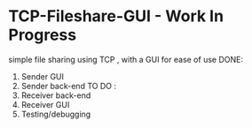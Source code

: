 # TCP-Fileshare-GUI - Work In Progress
simple file sharing using TCP , with a GUI for ease of use
DONE:
1. Sender GUI
2. Sender back-end
TO DO :
1. Receiver back-end
2. Receiver GUI
3. Testing/debugging
